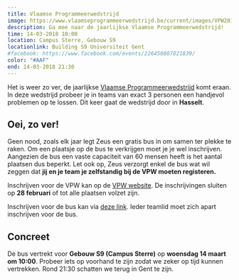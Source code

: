 ```yaml
---
title: Vlaamse Programmeerwedstrijd
image: https://www.vlaamseprogrammeerwedstrijd.be/current/images/VPW2018grootP.png
description: Ga mee naar de jaarlijkse Vlaamse Programmeerwedstrijd!
time: 14-03-2018 10:00
location: Campus Sterre, Gebouw S9
locationlink: Building S9 Universiteit Gent
#facebook: https://www.facebook.com/events/226450807821839/
color: "#AAF"
end: 14-03-2018 21:30
---
```


Het is weer zo ver, de jaarlijkse [Vlaamse Programmeerwedstrijd](http://www.vlaamseprogrammeerwedstrijd.be/) komt eraan. In deze wedstrijd probeer je in teams van exact 3 personen een handjevol problemen op te lossen. Dit keer gaat de wedstrijd door in **Hasselt**.

## Oei, zo ver!
Geen nood, zoals elk jaar legt Zeus een gratis bus in om samen ter plekke te raken. Om een plaatsje op de bus te verkrijgen moet je je wel inschrijven. Aangezien de bus een vaste capaciteit van 60 mensen heeft is het aantal plaatsen dus beperkt. Let ook op, Zeus verzorgt enkel de bus wat wil zeggen dat **jij en je team je zelfstandig bij de VPW moeten registeren.**

Inschrijven voor de VPW kan op de [VPW website](https://www.vlaamseprogrammeerwedstrijd.be/current/#inschrijven). De inschrijvingen sluiten op **28 februari** of tot alle plaatsen volzet zijn.

Inschrijven voor de bus kan via [deze link](https://event.fkgent.be/events/180). Ieder teamlid moet zich apart inschrijven voor de bus.

## Concreet
De bus vertrekt voor **Gebouw S9 (Campus Sterre)** op **woensdag 14 maart om 10:00**. Probeer iets op voorhand te zijn zodat we zeker op tijd kunnen vertrekken. Rond 21:30 schatten we terug in Gent te zijn.
